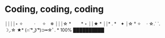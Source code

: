 # Coding, coding, coding 
┊┊┊┊⋆ ✧　 　 · 　 ✧　✵
┊┊┊☆ *　　 * ⋆
┊┊★ *
┊┊* . *　✦
┊☆ ° ✧　 · ☆.´ `. ☽¸.☆
★*  (∩ ͡° ͜ʖ ͡°)⊃━☆ﾟ. *
100%
██████████
